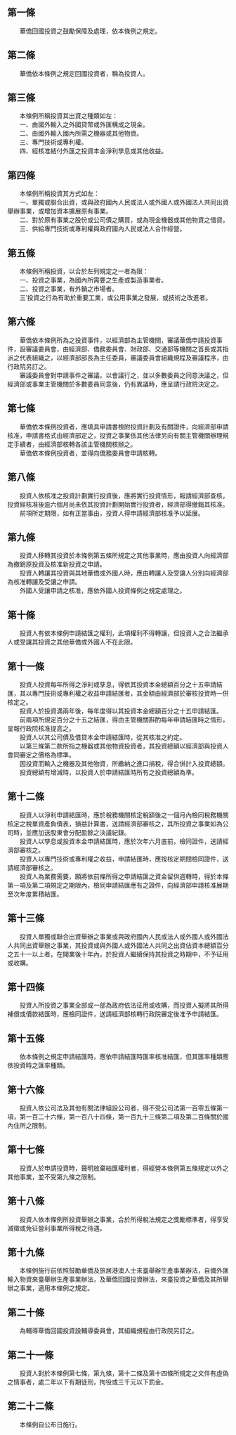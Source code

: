第一條 
-------
　　華僑回國投資之鼓勵保障及處理，依本條例之規定。  


第二條 
-------
　　華僑依本條例之規定回國投資者，稱為投資人。  


第三條 
-------
　　本條例所稱投資其出資之種類如左：  
　　一、由國外輸入之外國貸幣或外匯構成之現金。  
　　二、由國外輸入國內所需之機器或其他物資。  
　　三、專門技術或專利權。  
　　四、經核准結付外匯之投資本金淨利孳息或其他收益。  


第四條 
-------
　　本條例所稱投資其方式如左：  
　　一、單獨或聯合出資，或與政府國內人民或法人或外國人或外國法人共同出資舉辦事業，或增加資本擴展原有事業。  
　　二、對於原有事業之股份或公司債之購買，或為現金機器或其他物資之借貸。  
　　三、供給專門技術或專利權與政府國內人民或法人合作經營。  


第五條 
-------
　　本條例所稱投資，以合於左列規定之一者為限：  
　　一、投資之事業，為國內所需要之生產或製造事業者。  
　　二、投資之事業，有外銷之市場者。  
　　三‵投資之行為有助於重要工業，或公用事業之發展，或技術之改進者。  


第六條 
-------
　　華僑依本條例所為之投資事件，以經濟部為主管機關，審議華僑申請投資事件，設審議委員會，由經濟部、僑務委員會、財政部、交通部等機關之首長或其指派之代表組織之，以經濟部部長為主任委員，審議委員會組織規程及審議程序，由行政院另訂之。  
　　審議委員會對申請事件之審議，以會議行之，並以多數委員之同意決議之，但經濟部或事業主管機關於多數委員同意後，仍有異議時，應呈請行政院決定之。  


第七條 
-------
　　華僑依本條例投資者，應填具申請書檢附投資計劃及有關證件，向經濟部申請核准，申請書格式由經濟部定之，投資之事業依其他法律另向有關主管機關辦理規定手續者，由經濟部核轉各該主管機關核辦之。  
　　華僑依本條例投資者，並得向僑務委員會申請核轉。  


第八條 
-------
　　投資人依核准之投資計劃實行投資後，應將實行投資情形，報請經濟部查核，投資經核准後逾六個月尚未依其投資計劃開始實行投資者，經濟部得撤銷其核准。  
　　前項所定期限，如有正當事由，投資人得申請經濟部核准予以延展。  


第九條 
-------
　　投資人移轉其投資於本條例第五條所規定之其他事業時，應由投資人向經濟部為撤銷原投資及核准新投資之申請。  
　　投資人轉讓其投資與其地華僑或外國人時，應由轉讓人及受讓人分別向經濟部為核准轉讓及受讓之申請。  
　　外國人受讓申請之核准，應依外國人投資條例之規定處理之。  


第十條 
-------
　　投資人有依本條例申請結匯之權利，此項權利不得轉讓，但投資人之合法繼承人或受讓其投資之其他華僑或外國人不在此限。  


第十一條 
---------
　　投資人投資每年所得之淨利或孳息，得依其投資本金總額百分之十五申請結匯，其以專門技術或專利權之收益申請結匯者，其金額由經濟部於審核投資時一併核定之。  
　　投資人於投資滿兩年後，每年度得以其投資本金總額百分之十五申請結匯。  
　　前兩項所規定百分之十五之結匯，得由主管機關斟酌每年申請結匯時之情形，呈報行政院核准提高之。  
　　投資人以其公司債及借貸本金申請結匯時，從其核准之約定。  
　　以第三條第二款所指之機器或其他物資投資者，其投資總額以經濟部與投資人會同審定之價格為標準。  
　　因投資而輸入之機器及其他物資，所繳納之進口捐稅，得合併計入投資總額。  
　　投資總額有增減時，以投資人於申請結匯時所有之投資總額為準。  


第十二條 
---------
　　投資人以淨利申請結匯時，應於稅務機關核定稅額後之一個月內檢同稅務機關核定之稅單資產負債表，損益計算書，送請經濟部審核之，其所投資之事業如為公司時，並應加送股東會分配盈餘之決議紀錄。  
　　投資人以孳息或投資本金申請結匯時，應於次年六月底前，檢同證件，送請經濟部審核之。  
　　投資人以專門技術或專利權之收益，申請結匯時，應按核定期間檢同證件，送請經濟部審核之。  
　　投資人為業務需要，願將依前條所得之申請結匯之資金留供週轉時，得於本條第一項及第二項規定之期限內，檢同申請結匯應有之證件，向經濟部申請核准展期至次年度累積結匯。  


第十三條 
---------
　　投資人單獨或聯合出資舉辦之事業或與政府國內人民或法人或外國人或外國法人共同出資舉辦之事業，其投資或與外國人或外國法人共同之出資佔資本總額百分之五十一以上者，在開業後十年內，於投資人繼續保持其投資之時期中，不予征用或收購。  


第十四條 
---------
　　投資人所投資之事業全部或一部為政府依法征用或收購，而投資人擬將其所得補償或價款結匯時，應檢同證件，送請經濟部核轉行政院審定後准予申請結匯。  


第十五條 
---------
　　依本條例之規定申請結匯時，應依申請結匯時匯率核准結匯，但其匯率種類應依投資時之匯率種類。  


第十六條 
---------
　　投資人依公司法及其他有關法律組設公司者，得不受公司法第一百零五條第一項，第一百二十六條，第一百八十四條，第一百九十三條第二項及第二百條關於國內住所之限制。  


第十七條 
---------
　　投資人於申請投資時，聲明放棄結匯權利者，得經營本條例第五條規定以外之其他事業，並不受第九條之限制。  


第十八條 
---------
　　投資人依本條例所投資舉辦之事業，合於所得稅法規定之獎勵標準者，得享受減徵或免征營利事業所得稅之待遇。  


第十九條 
---------
　　本條例施行前依照鼓勵華僑及旅居港澳人士來臺舉辦生產事業辦法，自備外匯輸入物資來臺舉辦生產事業辦法，及華僑回國投資辦法，來臺投資之華僑及其所舉辦之事業，適用本條例之規定。  


第二十條 
---------
　　為輔導華僑回國投資設輔導委員會，其組織規程由行政院另訂之。  


第二十一條 
-----------
　　投資人對於本條例第七條，第九條，第十二條及第十四條所規定之文件有虛偽之情事者，處二年以下有期徒刑，拘役或三千元以下罰金。  


第二十二條 
-----------
　　本條例自公布日施行。